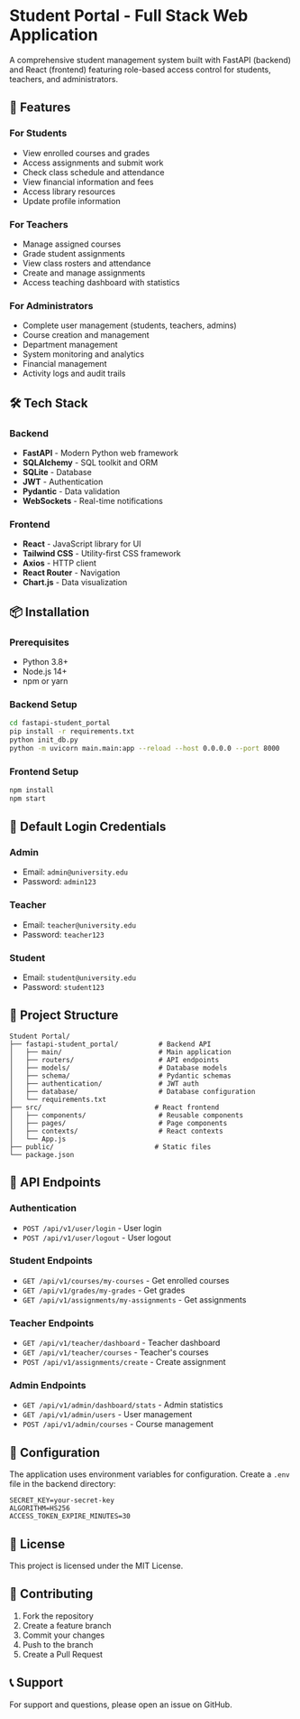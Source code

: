 # Student Portal - Full Stack Web Application

A comprehensive student management system built with FastAPI (backend) and React (frontend) featuring role-based access control for students, teachers, and administrators.

## 🚀 Features

### For Students
- View enrolled courses and grades
- Access assignments and submit work
- Check class schedule and attendance
- View financial information and fees
- Access library resources
- Update profile information

### For Teachers
- Manage assigned courses
- Grade student assignments
- View class rosters and attendance
- Create and manage assignments
- Access teaching dashboard with statistics

### For Administrators
- Complete user management (students, teachers, admins)
- Course creation and management
- Department management
- System monitoring and analytics
- Financial management
- Activity logs and audit trails

## 🛠️ Tech Stack

### Backend
- **FastAPI** - Modern Python web framework
- **SQLAlchemy** - SQL toolkit and ORM
- **SQLite** - Database
- **JWT** - Authentication
- **Pydantic** - Data validation
- **WebSockets** - Real-time notifications

### Frontend
- **React** - JavaScript library for UI
- **Tailwind CSS** - Utility-first CSS framework
- **Axios** - HTTP client
- **React Router** - Navigation
- **Chart.js** - Data visualization

## 📦 Installation

### Prerequisites
- Python 3.8+
- Node.js 14+
- npm or yarn

### Backend Setup
```bash
cd fastapi-student_portal
pip install -r requirements.txt
python init_db.py
python -m uvicorn main.main:app --reload --host 0.0.0.0 --port 8000
```

### Frontend Setup
```bash
npm install
npm start
```

## 🔐 Default Login Credentials

### Admin
- Email: `admin@university.edu`
- Password: `admin123`

### Teacher
- Email: `teacher@university.edu`
- Password: `teacher123`

### Student
- Email: `student@university.edu`
- Password: `student123`

## 📁 Project Structure

```
Student Portal/
├── fastapi-student_portal/          # Backend API
│   ├── main/                        # Main application
│   ├── routers/                     # API endpoints
│   ├── models/                      # Database models
│   ├── schema/                      # Pydantic schemas
│   ├── authentication/              # JWT auth
│   ├── database/                    # Database configuration
│   └── requirements.txt
├── src/                            # React frontend
│   ├── components/                  # Reusable components
│   ├── pages/                       # Page components
│   ├── contexts/                    # React contexts
│   └── App.js
├── public/                         # Static files
└── package.json
```

## 🚀 API Endpoints

### Authentication
- `POST /api/v1/user/login` - User login
- `POST /api/v1/user/logout` - User logout

### Student Endpoints
- `GET /api/v1/courses/my-courses` - Get enrolled courses
- `GET /api/v1/grades/my-grades` - Get grades
- `GET /api/v1/assignments/my-assignments` - Get assignments

### Teacher Endpoints
- `GET /api/v1/teacher/dashboard` - Teacher dashboard
- `GET /api/v1/teacher/courses` - Teacher's courses
- `POST /api/v1/assignments/create` - Create assignment

### Admin Endpoints
- `GET /api/v1/admin/dashboard/stats` - Admin statistics
- `GET /api/v1/admin/users` - User management
- `POST /api/v1/admin/courses` - Course management

## 🔧 Configuration

The application uses environment variables for configuration. Create a `.env` file in the backend directory:

```env
SECRET_KEY=your-secret-key
ALGORITHM=HS256
ACCESS_TOKEN_EXPIRE_MINUTES=30
```

## 📝 License

This project is licensed under the MIT License.

## 🤝 Contributing

1. Fork the repository
2. Create a feature branch
3. Commit your changes
4. Push to the branch
5. Create a Pull Request

## 📞 Support

For support and questions, please open an issue on GitHub.
